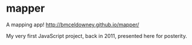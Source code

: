 # mapper
A mapping app!
http://bmceldowney.github.io/mapper/

My very first JavaScript project, back in 2011, presented here for posterity.
